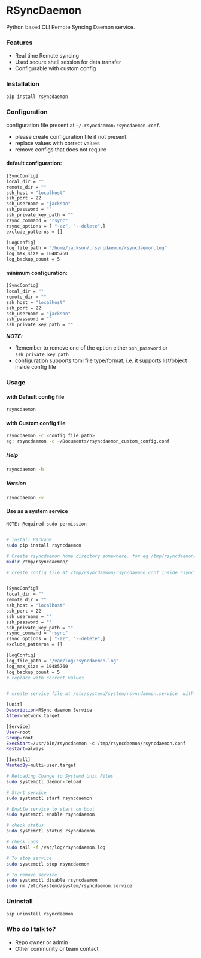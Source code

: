 # RSyncDaemon

Python based CLI Remote Syncing Daemon service.

### Features

- Real time Remote syncing
- Used secure shell session for data transfer
- Configurable with custom config

### Installation

```bash
pip install rsyncdaemon
```

### Configuration

configuration file present at `~/.rsyncdaemon/rsyncdaemon.conf`.

- please create configuration file if not present.
- replace values with correct values
- remove configs that does not require

#### default configuration:

```bash
[SyncConfig]
local_dir = ""
remote_dir = ""
ssh_host = "localhost"
ssh_port = 22
ssh_username = "jackson"
ssh_password = ""
ssh_private_key_path = ""
rsync_command = "rsync"
rsync_options = [ "-az", "--delete",]
exclude_patterns = []

[LogConfig]
log_file_path = "/home/jackson/.rsyncdaemon/rsyncdaemon.log"
log_max_size = 10485760
log_backup_count = 5

```

#### minimum configuration:

```bash
[SyncConfig]
local_dir = ""
remote_dir = ""
ssh_host = "localhost"
ssh_port = 22
ssh_username = "jackson"
ssh_password = ""
ssh_private_key_path = ""
```

**_NOTE:_**

- Remember to remove one of the option either `ssh_password` or `ssh_private_key_path`
- configuration supports toml file type/format, i.e. it supports list/object inside config file

### Usage

#### with Default config file

```bash
rsyncdaemon
```

#### with Custom config file

```bash
rsyncdaemon -c <config file path>
eg: rsyncdaemon -c ~/Documents/rsyncdaemon_custom_config.conf
```

##### Help

```bash
rsyncdaemon -h
```

##### Version

```bash
rsyncdaemon -v
```

#### Use as a system service

``NOTE: Required sudo permission``

```bash

# install Package
sudo pip install rsyncdaemon

# Create rsyncdaemon home directory somewhere. for eg /tmp/rsyncdaemon/
mkdir /tmp/rsyncdaemon/

# create config file at /tmp/rsyncdaemon/rsyncdaemon.conf inside rsyncdaemon home directory created above


[SyncConfig]
local_dir = ""
remote_dir = ""
ssh_host = "localhost"
ssh_port = 22
ssh_username = ""
ssh_password = ""
ssh_private_key_path = ""
rsync_command = "rsync"
rsync_options = [ "-az", "--delete",]
exclude_patterns = []

[LogConfig]
log_file_path = "/var/log/rsyncdaemon.log"
log_max_size = 10485760
log_backup_count = 5
# replace with correct values


# create service file at /etc/systemd/system/rsyncdaemon.service  with following content

[Unit]
Description=RSync daemon Service
After=network.target

[Service]
User=root
Group=root
ExecStart=/usr/bin/rsyncdaemon -c /tmp/rsyncdaemon/rsyncdaemon.conf
Restart=always

[Install]
WantedBy=multi-user.target

# Reloading Change to Systemd Unit Files
sudo systemctl daemon-reload

# Start service
sudo systemctl start rsyncdaemon

# Enable service to start on boot
sudo systemctl enable rsyncdaemon

# check status
sudo systemctl status rsyncdaemon

# check logs
sudo tail -f /var/log/rsyncdaemon.log

# To stop service
sudo systemctl stop rsyncdaemon

# To remove service
sudo systemctl disable rsyncdaemon
sudo rm /etc/systemd/system/rsyncdaemon.service

```

### Uninstall

```bash
pip uninstall rsyncdaemon
```

### Who do I talk to?

- Repo owner or admin
- Other community or team contact
